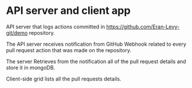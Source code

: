 # API server and client app

API server that logs actions committed in https://github.com/Eran-Levy-git/demo repository.

The API server receives notification from GitHub Webhook related to every pull request action that was
made on the repository.

The server Retrieves from the notification all of the pull request details and store it in mongoDB.

Client-side grid lists all the pull requests details.
